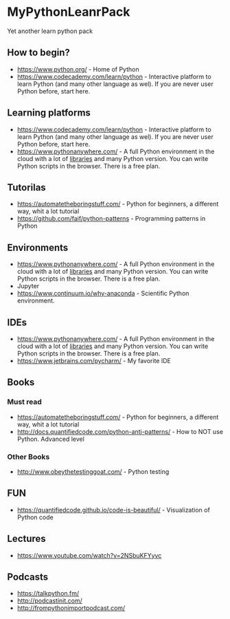 # MyPythonLeanrPack
Yet another learn python pack

## How to begin?
* https://www.python.org/ - Home of Python
* https://www.codecademy.com/learn/python - Interactive platform to learn Python (and many other language as wel). If you are never user Python before, start here.

## Learning platforms
* https://www.codecademy.com/learn/python - Interactive platform to learn Python (and many other language as wel). If you are never user Python before, start here.
* https://www.pythonanywhere.com/ - A full Python environment in the cloud with a lot of [libraries](https://www.pythonanywhere.com/batteries_included/) and many Python version. You can write Python scripts in the browser. There is a free plan.

## Tutorilas
* https://automatetheboringstuff.com/ - Python for beginners, a different way, whit a lot tutorial
* https://github.com/faif/python-patterns - Programming patterns in Python

## Environments
* https://www.pythonanywhere.com/ - A full Python environment in the cloud with a lot of [libraries](https://www.pythonanywhere.com/batteries_included/) and many Python version. You can write Python scripts in the browser. There is a free plan.
* Jupyter
* https://www.continuum.io/why-anaconda - Scientific Python environment.

## IDEs
* https://www.pythonanywhere.com/ - A full Python environment in the cloud with a lot of [libraries](https://www.pythonanywhere.com/batteries_included/) and many Python version. You can write Python scripts in the browser. There is a free plan.
* https://www.jetbrains.com/pycharm/ - My favorite IDE

## Books
### Must read
* https://automatetheboringstuff.com/ - Python for beginners, a different way, whit a lot tutorial
* http://docs.quantifiedcode.com/python-anti-patterns/ - How to NOT use Python. Advanced level

### Other Books
* http://www.obeythetestinggoat.com/ - Python testing

## FUN
* https://quantifiedcode.github.io/code-is-beautiful/ - Visualization of Python code

## Lectures
* https://www.youtube.com/watch?v=2NSbuKFYyvc

## Podcasts
* https://talkpython.fm/
* http://podcastinit.com/
* http://frompythonimportpodcast.com/
